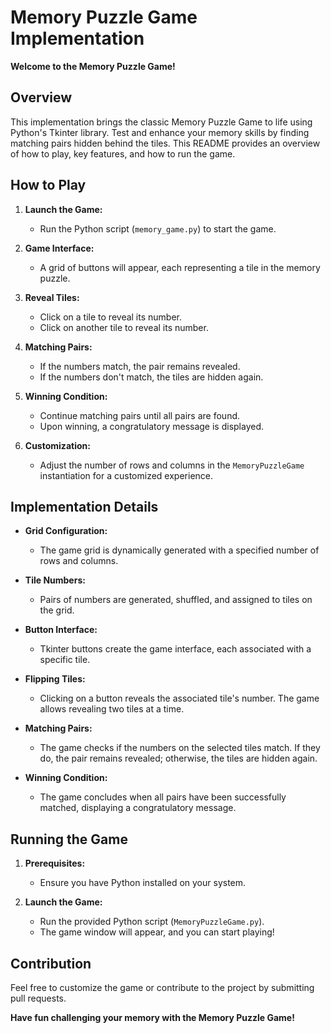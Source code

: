 # Memory Puzzle Game Implementation

**Welcome to the Memory Puzzle Game!**

## Overview

This implementation brings the classic Memory Puzzle Game to life using Python's Tkinter library. Test and enhance your memory skills by finding matching pairs hidden behind the tiles. This README provides an overview of how to play, key features, and how to run the game.

## How to Play

1. **Launch the Game:**
   - Run the Python script (`memory_game.py`) to start the game.

2. **Game Interface:**
   - A grid of buttons will appear, each representing a tile in the memory puzzle.

3. **Reveal Tiles:**
   - Click on a tile to reveal its number.
   - Click on another tile to reveal its number.

4. **Matching Pairs:**
   - If the numbers match, the pair remains revealed.
   - If the numbers don't match, the tiles are hidden again.

5. **Winning Condition:**
   - Continue matching pairs until all pairs are found.
   - Upon winning, a congratulatory message is displayed.

6. **Customization:**
   - Adjust the number of rows and columns in the `MemoryPuzzleGame` instantiation for a customized experience.

## Implementation Details

- **Grid Configuration:**
  - The game grid is dynamically generated with a specified number of rows and columns.

- **Tile Numbers:**
  - Pairs of numbers are generated, shuffled, and assigned to tiles on the grid.

- **Button Interface:**
  - Tkinter buttons create the game interface, each associated with a specific tile.

- **Flipping Tiles:**
  - Clicking on a button reveals the associated tile's number. The game allows revealing two tiles at a time.

- **Matching Pairs:**
  - The game checks if the numbers on the selected tiles match. If they do, the pair remains revealed; otherwise, the tiles are hidden again.

- **Winning Condition:**
  - The game concludes when all pairs have been successfully matched, displaying a congratulatory message.

## Running the Game

1. **Prerequisites:**
   - Ensure you have Python installed on your system.

2. **Launch the Game:**
   - Run the provided Python script (`MemoryPuzzleGame.py`).
   - The game window will appear, and you can start playing!

## Contribution

Feel free to customize the game or contribute to the project by submitting pull requests.

**Have fun challenging your memory with the Memory Puzzle Game!**
